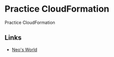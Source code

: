 # Practice CloudFormation

Practice CloudFormation


## Links

- [Neo's World](https://neos21.net/)
